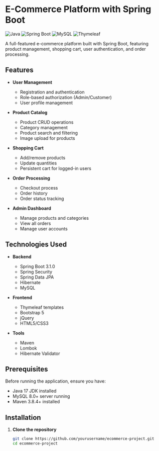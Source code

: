 # E-Commerce Platform with Spring Boot

![Java](https://img.shields.io/badge/Java-17-blue)
![Spring Boot](https://img.shields.io/badge/Spring_Boot-3.1.0-brightgreen)
![MySQL](https://img.shields.io/badge/MySQL-8.0-orange)
![Thymeleaf](https://img.shields.io/badge/Thymeleaf-3.1-lightgrey)

A full-featured e-commerce platform built with Spring Boot, featuring product management, shopping cart, user authentication, and order processing.

## Features

- **User Management**
  - Registration and authentication
  - Role-based authorization (Admin/Customer)
  - User profile management

- **Product Catalog**
  - Product CRUD operations
  - Category management
  - Product search and filtering
  - Image upload for products

- **Shopping Cart**
  - Add/remove products
  - Update quantities
  - Persistent cart for logged-in users

- **Order Processing**
  - Checkout process
  - Order history
  - Order status tracking

- **Admin Dashboard**
  - Manage products and categories
  - View all orders
  - Manage user accounts

## Technologies Used

- **Backend**
  - Spring Boot 3.1.0
  - Spring Security
  - Spring Data JPA
  - Hibernate
  - MySQL

- **Frontend**
  - Thymeleaf templates
  - Bootstrap 5
  - jQuery
  - HTML5/CSS3

- **Tools**
  - Maven
  - Lombok
  - Hibernate Validator

## Prerequisites

Before running the application, ensure you have:

- Java 17 JDK installed
- MySQL 8.0+ server running
- Maven 3.8.4+ installed

## Installation

1. **Clone the repository**
   ```bash
   git clone https://github.com/yourusername/ecommerce-project.git
   cd ecommerce-project